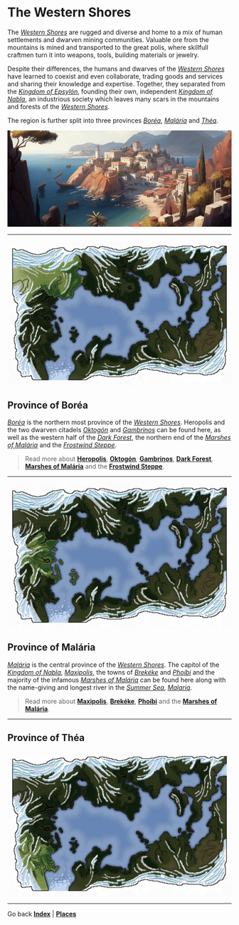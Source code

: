 # The Western Shores
The [*Western Shores*](./glossary.md#western-shores) are rugged and diverse and home to a mix of human settlements and dwarven mining communities. Valuable ore from the mountains is mined and transported to the great polis, where skillfull craftmen turn it into weapons, tools, building materials or jewelry.

Despite their differences, the humans and dwarves of the [*Western Shores*](./glossary.md#western-shores) have learned to coexist and even collaborate, trading goods and services and sharing their knowledge and expertise. Together, they separated from the [*Kingdom of Epsylón*](./glossary.md#kingdom-of-epsylón), founding their own, independent [*Kingdom of Nabla*](./glossary.md#kingdom-of-nabla), an industrious society which leaves many scars in the mountains and forests of the [*Western Shores*](./glossary.md#western-shores).

The region is further split into three provinces [*Boréa*](#province-of-boréa), [*Malária*](#province-of-malária) and [*Théa*](#province-of-théa).

![A view of Maxipolis](./images/img044_banner.png)

---

<img src="./images/highlight_borea.png" id="fright">

## Province of Boréa

[*Boréa*](./glossary.md#boréa) is the northern most province of the [*Western Shores*](./glossary.md#western-shores). Heropolis and the two dwarven citadels [*Oktogón*](./glossary.md#oktogón) and [*Gambrinos*](./glossary.md#gambrinos) can be found here, as well as the western half of the [*Dark Forest*](./glossary.md#dark-forest), the northern end of the [*Marshes of Malária*](./glossary.md#marshes-of-malária) and the [*Frostwind Steppe*](./glossary.md#frostwind-steppe).

> Read more about [**Heropolis**](./heropolis.md), [**Oktogón**](./dwarves.md#oktogón-citadel), [**Gambrinos**](./dwarves.md#gambrinos-citadel), [**Dark Forest**](./darkforest.md), [**Marshes of Malária**](./marshesofmalaria.md) and the [**Frostwind Steppe**](./frostwindsteppe.md).

---

<img src="./images/highlight_malaria.png" id="fleft">

## Province of Malária

[*Malária*](./glossary.md#malária) is the central province of the [*Western Shores*](./glossary.md#western-shores). The capitol of the [*Kingdom of Nabla*](./glossary.md#kingdom-of-nabla), [*Maxipolis*](./glossary.md#maxipolis), the towns of [*Brekéke*](./glossary.md#brekéke) and [*Phoíbi*](./glossary.md#phoíbi) and the majority of the infamous [*Marshes of Malária*](./glossary.md#marshes-of-malária) can be found here along with the name-giving and longest river in the [*Summer Sea*](./glossary.md#summer-sea), [*Malaria*](./glossary.md#malaria-river).

> Read more about [**Maxipolis**](./maxipolis.md), [**Brekéke**](./brekeke.md), [**Phoíbi**](./phoibi.md) and the [**Marshes of Malária**](./marshesofmalaria.md).

---

## Province of Théa

<img src="./images/highlight_thea.png" id="fright">

---

Go back [**Index**](./index.md) | [**Places**](./places.md)